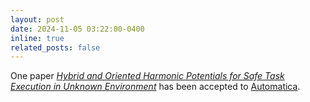 ```yaml
---
layout: post
date: 2024-11-05 03:22:00-0400
inline: true
related_posts: false
---
```


One paper <a href="https://arxiv.org/pdf/2306.07537" target="_blank"><i>Hybrid and Oriented Harmonic Potentials for Safe Task Execution in Unknown Environment</i></a> has been accepted to <a href="https://www.sciencedirect.com/journal/automatica" target="_blank">Automatica</a>.
